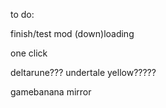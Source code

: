 to do:

finish/test mod (down)loading

one click

deltarune??? undertale yellow?????

gamebanana mirror
